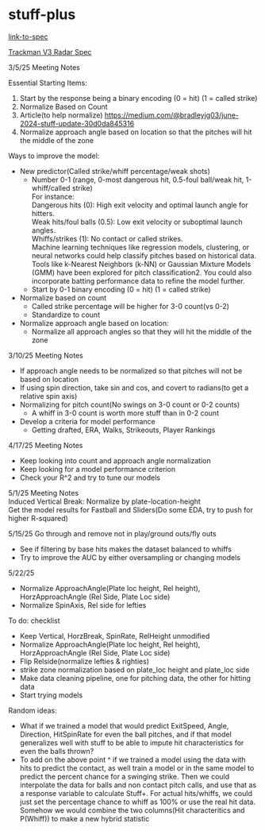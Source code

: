 # stuff-plus

[link-to-spec](https://docs.google.com/document/d/10daUDMT-W5eDnOqNCvLXCmvKB3Uf7R_lpSzxs3G73MQ/edit?tab=t.0)

[Trackman V3 Radar Spec](https://support.trackmanbaseball.com/hc/en-us/articles/5089413493787-V3-FAQs-Radar-Measurement-Glossary-Of-Terms)

3/5/25 Meeting Notes

Essential Starting Items:  
1. Start by the response being a binary encoding (0 = hit) (1 = called strike)
2. Normalize Based on Count  
  1. Article(to help normalize) https://medium.com/@bradleyjg03/june-2024-stuff-update-30d0da845316
3. Normalize approach angle based on location so that the pitches will hit the middle of the zone

Ways to improve the model:
  * New predictor(Called strike/whiff percentage/weak shots)
    * Number 0-1 (range, 0-most dangerous hit, 0.5-foul ball/weak hit, 1-whiff/called strike)  
      For instance:  
        Dangerous hits (0): High exit velocity and optimal launch angle for hitters.  
        Weak hits/foul balls (0.5): Low exit velocity or suboptimal launch angles.  
        Whiffs/strikes (1): No contact or called strikes.  
        Machine learning techniques like regression models, clustering, or neural networks could help classify pitches based on historical data. Tools like k-Nearest Neighbors (k-NN) or Gaussian Mixture Models (GMM) have been explored for pitch classification2. You could also incorporate batting performance data to refine the model further.  
    * Start by 0-1 binary encoding (0 = hit) (1 = called strike)
  * Normalize based on count 
    * Called strike percentage will be higher for 3-0 count(vs 0-2)
    * Standardize to count 
  * Normalize approach angle based on location:
    * Normalize all approach angles so that they will hit the middle of the zone 
    
    
3/10/25 Meeting Notes

* If approach angle needs to be normalized so that pitches will not be based on location
* If using spin direction, take sin and cos, and covert to radians(to get a relative spin axis)
* Normalizing for pitch count(No swings on 3-0 count or 0-2 counts)
  * A whiff in 3-0 count is worth more stuff than in 0-2 count
* Develop a criteria for model performance
  * Getting drafted, ERA, Walks, Strikeouts, Player Rankings
  
4/17/25 Meeting Notes

* Keep looking into count and approach angle normalization 
* Keep looking for a model performance criterion
* Check your R^2 and try to tune our models
    
5/1/25 Meeting Notes  
Induced Vertical Break: Normalize by plate-location-height  
Get the model results for Fastball and Sliders(Do some EDA, try to push for higher R-squared)  

5/15/25
Go through and remove not in play/ground outs/fly outs

* See if filtering by base hits makes the dataset balanced to whiffs
* Try to improve the AUC by either oversampling or changing models

5/22/25

* Normalize ApproachAngle(Plate loc height, Rel height), HorzApproachAngle (Rel Side, Plate Loc side)
* Normalize SpinAxis, Rel side for lefties
    
To do: checklist

- Keep Vertical, HorzBreak, SpinRate, RelHeight unmodified
- Normalize ApproachAngle(Plate loc height, Rel height), HorzApproachAngle (Rel Side, Plate Loc side)
- Flip Relside(normalize lefties & righties)
- strike zone normalization based on plate_loc height and plate_loc side
- Make data cleaning pipeline, one for pitching data, the other for hitting data
- Start trying models

Random ideas:

- What if we trained a model that would predict ExitSpeed, Angle, Direction, HitSpinRate for even the ball pitches, 
and if that model generalizes well with stuff to be able to impute hit characteristics for even the balls thrown? 
- To add on the above point ^ if we trained a model using the data with hits to predict the contact, as well train a model 
or in the same model to predict the percent chance for a swinging strike. Then we could interpolate the data for balls and non contact
pitch calls, and use that as a response variable to calculate Stuff+. For actual hits/whiffs, we could just set the percentage chance to whiff 
as 100% or use the real hit data. Somehow we would combine the two columns(Hit characteritics and P(Whiff)) to make a new hybrid statistic

    
    